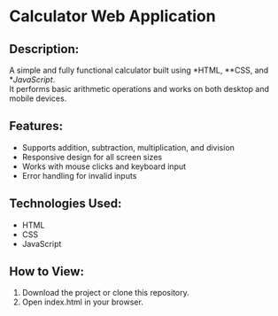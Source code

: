 # Calculator Web Application

## Description:
A simple and fully functional calculator built using *HTML, **CSS, and **JavaScript*.  
It performs basic arithmetic operations and works on both desktop and mobile devices.

## Features:
- Supports addition, subtraction, multiplication, and division
- Responsive design for all screen sizes
- Works with mouse clicks and keyboard input
- Error handling for invalid inputs

##  Technologies Used:
- HTML
- CSS
- JavaScript

## How to View:
1. Download the project or clone this repository.
2. Open index.html in your browser.

